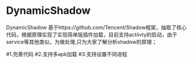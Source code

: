 # DynamicShadow
DynamicShadow
基于https://github.com/Tencent/Shadow框架，抽取了核心代码，根据原理实现了实现简单版插件加载，目前支持actiivty的启动，由于service等其他类似，为做处理,只为大家了解分析shadow的原理；

#1.完善代码
#2.支持多apk加载
#3.支持设置不同进程
